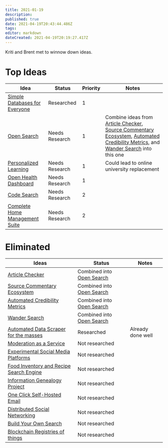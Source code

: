 ```yaml
---
title: 2021-01-19
description: 
published: true
date: 2021-04-19T20:43:44.486Z
tags: 
editor: markdown
dateCreated: 2021-04-19T20:19:27.417Z
---
```


Kriti and Brent met to winnow down ideas.

# Top Ideas

| Idea | Status | Priority | Notes |
|-|-|-|-|
| [Simple Databases for Everyone](dabble) | Researched | 1 | |
| [Open Search](open-search) | Needs Research | 1 | Combine ideas from [Article Checker](article-checker), [Source Commentary Ecosystem](source-commentary-ecosystem), [Automated Credibility Metrics](automated-credibility-metrics), and [Wander Search](direction-search) into this one | 
| [Personalized Learning](personalized-learning) | Needs Research | 1 | Could lead to online university replacement |
| [Open Health Dashboard](open-health-dashboard) | Needs Research | 1 | |
| [Code Search](code-search) | Needs Research | 2 | |
| [Complete Home Management Suite](home-management) | Needs Research | 2 | |

# Eliminated

| Ideas | Status | Notes | 
|-|-|-|
| [Article Checker](article-checker) | Combined into [Open Search](open-search) | |
| [Source Commentary Ecosystem](source-commentary-ecosystem) | Combined into [Open Search](open-search) | |
| [Automated Credibility Metrics](automated-credibility-metrics) | Combined into [Open Search](open-search) | |
| [Wander Search](direction-search) | Combined into [Open Search](open-search) | |
| [Automated Data Scraper for the masses](auto-data-scraper) | Researched | Already done well |
| [Moderation as a Service](moderation-service) | Not researched | |
| [Experimental Social Media Platforms](social-media-experiments) | Not researched | |
| [Food Inventory and Recipe Search Engine](recipe-search) | Not researched | |
| [Information Genealogy Project](info-genealogy) | Not researched | |
| [One Click Self-Hosted Email](self-hosted-email) | Not researched | |
| [Distributed Social Networking](distributed-social) | Not researched | |
| [Build Your Own Search](build-your-own-search) | Not researched | |
| [Blockchain Registries of things](blockchain-registries) | Not researched | |

